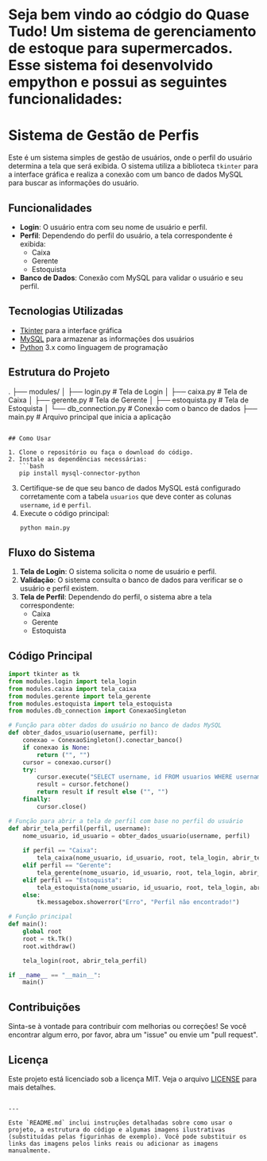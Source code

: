
# Seja bem vindo ao códgio do Quase Tudo! Um sistema de gerenciamento de estoque para supermercados. Esse sistema foi desenvolvido empython e possui as seguintes funcionalidades:

# Sistema de Gestão de Perfis

Este é um sistema simples de gestão de usuários, onde o perfil do usuário determina a tela que será exibida. O sistema utiliza a biblioteca `tkinter` para a interface gráfica e realiza a conexão com um banco de dados MySQL para buscar as informações do usuário.

## Funcionalidades

- **Login**: O usuário entra com seu nome de usuário e perfil.
- **Perfil**: Dependendo do perfil do usuário, a tela correspondente é exibida:
  - Caixa
  - Gerente
  - Estoquista
- **Banco de Dados**: Conexão com MySQL para validar o usuário e seu perfil.

## Tecnologias Utilizadas

- [Tkinter](https://docs.python.org/3/library/tkinter.html) para a interface gráfica
- [MySQL](https://www.mysql.com/) para armazenar as informações dos usuários
- [Python](https://www.python.org/) 3.x como linguagem de programação

## Estrutura do Projeto


.
├── modules/
│   ├── login.py        # Tela de Login
│   ├── caixa.py        # Tela de Caixa
│   ├── gerente.py      # Tela de Gerente
│   ├── estoquista.py   # Tela de Estoquista
│   └── db_connection.py # Conexão com o banco de dados
├── main.py             # Arquivo principal que inicia a aplicação
```

## Como Usar

1. Clone o repositório ou faça o download do código.
2. Instale as dependências necessárias:
   ```bash
   pip install mysql-connector-python
   ```
3. Certifique-se de que seu banco de dados MySQL está configurado corretamente com a tabela `usuarios` que deve conter as colunas `username`, `id` e `perfil`.
4. Execute o código principal:
   ```bash
   python main.py
   ```

## Fluxo do Sistema

1. **Tela de Login**: O sistema solicita o nome de usuário e perfil.
2. **Validação**: O sistema consulta o banco de dados para verificar se o usuário e perfil existem.
3. **Tela de Perfil**: Dependendo do perfil, o sistema abre a tela correspondente:
   - Caixa
   - Gerente
   - Estoquista

## Código Principal

```python
import tkinter as tk
from modules.login import tela_login
from modules.caixa import tela_caixa
from modules.gerente import tela_gerente
from modules.estoquista import tela_estoquista
from modules.db_connection import ConexaoSingleton

# Função para obter dados do usuário no banco de dados MySQL
def obter_dados_usuario(username, perfil):
    conexao = ConexaoSingleton().conectar_banco()
    if conexao is None:
        return ("", "")
    cursor = conexao.cursor()
    try:
        cursor.execute("SELECT username, id FROM usuarios WHERE username=%s AND perfil=%s", (username, perfil))
        result = cursor.fetchone()
        return result if result else ("", "")
    finally:
        cursor.close()

# Função para abrir a tela de perfil com base no perfil do usuário
def abrir_tela_perfil(perfil, username):
    nome_usuario, id_usuario = obter_dados_usuario(username, perfil)
    
    if perfil == "Caixa":
        tela_caixa(nome_usuario, id_usuario, root, tela_login, abrir_tela_perfil)
    elif perfil == "Gerente":
        tela_gerente(nome_usuario, id_usuario, root, tela_login, abrir_tela_perfil)
    elif perfil == "Estoquista":
        tela_estoquista(nome_usuario, id_usuario, root, tela_login, abrir_tela_perfil)
    else:
        tk.messagebox.showerror("Erro", "Perfil não encontrado!")

# Função principal
def main():
    global root
    root = tk.Tk()
    root.withdraw()

    tela_login(root, abrir_tela_perfil)

if __name__ == "__main__":
    main()
```

## Contribuições

Sinta-se à vontade para contribuir com melhorias ou correções! Se você encontrar algum erro, por favor, abra um "issue" ou envie um "pull request".

## Licença

Este projeto está licenciado sob a licença MIT. Veja o arquivo [LICENSE](LICENSE) para mais detalhes.
```

---

Este `README.md` inclui instruções detalhadas sobre como usar o projeto, a estrutura do código e algumas imagens ilustrativas (substituídas pelas figurinhas de exemplo). Você pode substituir os links das imagens pelos links reais ou adicionar as imagens manualmente.
